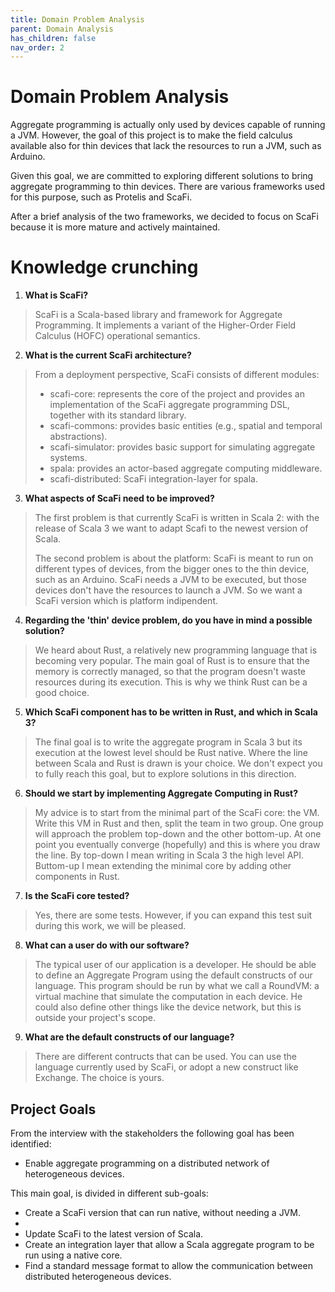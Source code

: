 ```yaml
---
title: Domain Problem Analysis
parent: Domain Analysis
has_children: false
nav_order: 2
---
```



# Domain Problem Analysis
<!-- TODO: check if this is correct -->

Aggregate programming is actually only used by devices capable of running a JVM. 
However, the goal of this project is to make the field calculus available also for thin devices that lack the resources to run a JVM, such as Arduino.

Given this goal, we are committed to exploring different solutions to bring aggregate programming to thin devices. 
There are various frameworks used for this purpose, such as Protelis and ScaFi.

After a brief analysis of the two frameworks, we decided to focus on ScaFi because it is more mature and actively maintained.

# Knowledge crunching

1. **What is ScaFi?**

> ScaFi is a Scala-based library and framework for Aggregate Programming. 
> It implements a variant of the Higher-Order Field Calculus (HOFC) operational semantics.

2. **What is the current ScaFi architecture?**

> From a deployment perspective, ScaFi consists of different modules:
> - scafi-core: represents the core of the project and provides an implementation of the ScaFi aggregate programming DSL, together with its standard library.
> - scafi-commons: provides basic entities (e.g., spatial and temporal abstractions).
> - scafi-simulator: provides basic support for simulating aggregate systems.
> - spala: provides an actor-based aggregate computing middleware.
> - scafi-distributed: ScaFi integration-layer for spala.

3. **What aspects of ScaFi need to be improved?**
> The first problem is that currently ScaFi is written in Scala 2: with the release of Scala 3 we want to adapt Scafi to the newest version of Scala.
>
> The second problem is about the platform: ScaFi is meant to run on different types of devices, from the bigger ones to the thin device, such as an Arduino. ScaFi needs a JVM to be executed, but those devices don't have the resources to launch a JVM. So we want a ScaFi version which is platform indipendent.

4. **Regarding the 'thin' device problem, do you have in mind a possible solution?**
> We heard about Rust, a relatively new programming language that is becoming very popular. The main goal of Rust is to ensure that the memory is correctly managed, so that the program doesn't waste resources during its execution. 
> This is why we think Rust can be a good choice.

5. **Which ScaFi component has to be written in Rust, and which in Scala 3?**
> The final goal is to write the aggregate program in Scala 3 but its execution at the lowest level should be Rust native. Where the line between Scala and Rust is drawn is your choice.
> We don't expect you to fully reach this goal, but to explore solutions in this direction.

6. **Should we start by implementing Aggregate Computing in Rust?**
> My advice is to start from the minimal part of the ScaFi core: the VM. Write this VM in Rust and then, split the team in two group. One group will approach the problem top-down and the other bottom-up. At one point you eventually converge (hopefully) and this is where you draw the line.
> By top-down I mean writing in Scala 3 the high level API.
> Buttom-up I mean extending the minimal core by adding other components in Rust.

7. **Is the ScaFi core tested?**
> Yes, there are some tests. However, if you can expand this test suit during this work, we will be pleased.

8. **What can a user do with our software?**
> The typical user of our application is a developer. He should be able to define an Aggregate Program using the default constructs of our language. This program should be run by what we call a RoundVM: a virtual machine that simulate the computation in each device.
> He could also define other things like the device network, but this is outside your project's scope.

9. **What are the default constructs of our language?**
> There are different contructs that can be used.
> You can use the language currently used by ScaFi, or adopt a new construct like Exchange.
> The choice is yours.

## Project Goals
From the interview with the stakeholders the following goal has been identified:
- Enable aggregate programming on a distributed network of heterogeneous devices.

This main goal, is divided in different sub-goals:
- Create a ScaFi version that can run native, without needing a JVM.
- <!--TODO perchè non usiamo scala native? per com'è scritto non c'è ragione di usare rust, trovare una spiegazione che possa essere sia quella dei thin device o altro-->
- Update ScaFi to the latest version of Scala.
- Create an integration layer that allow a Scala aggregate program to be run using a native core.
- Find a standard message format to allow the communication between distributed heterogeneous devices.